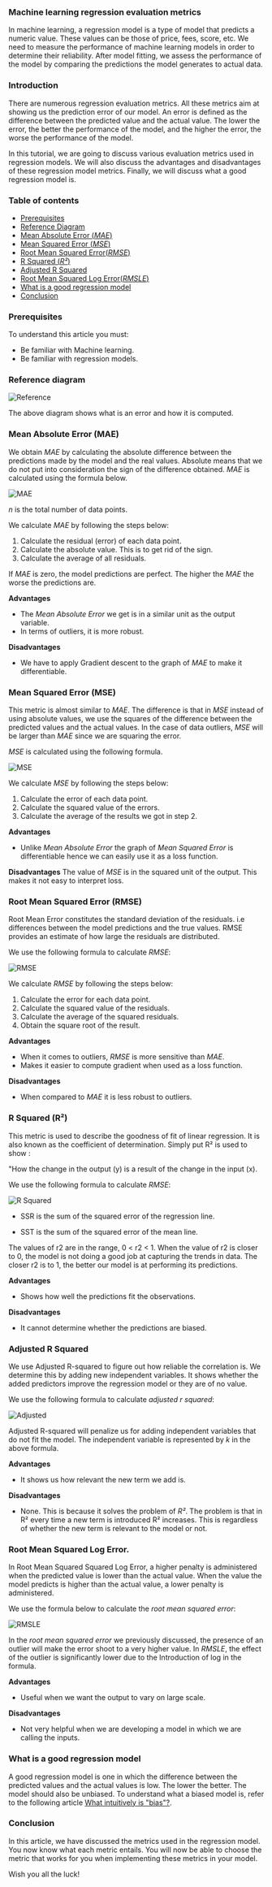 ### Machine learning regression evaluation metrics
In machine learning, a regression model is a type of model that predicts a numeric value. These values can be those of price, fees, score, etc. We need to measure the performance of machine learning models in order to determine their reliability. After model fitting, we assess the performance of the model by comparing the predictions the model generates to actual data.

### Introduction
There are numerous regression evaluation metrics. All these metrics aim at showing us the prediction error of our model. An error is defined as the difference between the predicted value and the actual value. The lower the error, the better the performance of the model, and the higher the error, the worse the performance of the model.

In this tutorial, we are going to discuss various evaluation metrics used in regression models. We will also discuss the advantages and disadvantages of these regression model metrics. Finally, we will discuss what a good regression model is.

### Table of contents
- [Prerequisites](#prerequisites)
-  [Reference Diagram](#reference-diagram)
- [Mean Absolute Error (*MAE*)](#mean-absolute-error-mae)
- [Mean Squared Error (*MSE*)](#mean-squared-error-mse)
- [Root Mean Squared Error(*RMSE*)](#root-mean-squared-error-rmse)
- [R Squared (*R²*)](#r-squared-r²)
- [Adjusted R Squared](#adjusted-r-squared)
- [Root Mean Squared Log Error(*RMSLE*)](#root-mean-squared-log-error)
- [What is a good regression model](#what-is-a-good-regression-model)
- [Conclusion](#Conclusion)

### Prerequisites
To understand this article you must:
- Be familiar with Machine learning.
- Be familiar with regression models.
### Reference diagram
![Reference](/engineering-education/machine-learning-regression-evaluation-metrics/reference.jpeg)

The above diagram shows what is an error and how it is computed.

### Mean Absolute Error (MAE)
We obtain *MAE* by calculating the absolute difference between the predictions made by the model and the real values. Absolute means that we do not put into consideration the sign of the difference obtained. *MAE* is calculated using the formula below.

![MAE](/engineering-education/machine-learning-regression-evaluation-metrics/mae.png)

*n* is the total number of data points.

We calculate *MAE* by following the steps below:
1. Calculate the residual (error) of each data point.
2. Calculate the absolute value. This is to get rid of the sign.
3. Calculate the average of all residuals.

If *MAE* is zero, the model predictions are perfect. The higher the *MAE* the worse the predictions are.

**Advantages**
- The *Mean Absolute Error* we get is in a similar unit as the output variable.
- In terms of outliers, it is more robust.

**Disadvantages**
- We have to apply Gradient descent to the graph of *MAE* to make it differentiable.

### Mean Squared Error (MSE)
This metric is almost similar to *MAE*. The difference is that in *MSE* instead of using absolute values, we use the squares of the difference between the predicted values and the actual values. In the case of data outliers, *MSE* will be larger than *MAE* since we are squaring the error.

 *MSE* is calculated using the following formula.

![MSE](/engineering-education/machine-learning-regression-evaluation-metrics/mse.png)

We calculate *MSE* by following the steps below:

1. Calculate the error of each data point.
2. Calculate the squared value of the errors.
3. Calculate the average of the results we got in step 2.

**Advantages**
- Unlike *Mean Absolute Error* the graph of *Mean Squared Error* is differentiable hence we can easily use it as a loss function.

**Disadvantages**
The value of *MSE* is in the squared unit of the output. This makes it not easy to interpret loss.

### Root Mean Squared Error (RMSE)
Root Mean Error constitutes the standard deviation of the residuals. i.e differences between the model predictions and the true values. RMSE provides an estimate of how large the residuals are distributed.

We use the following formula to calculate *RMSE*:

![RMSE](/engineering-education/machine-learning-regression-evaluation-metrics/rmse.png)

We calculate *RMSE* by following the steps below:

1. Calculate the error for each data point.
2. Calculate the squared value of the residuals.
3. Calculate the average of the squared residuals.
4. Obtain the square root of the result.

**Advantages**
- When it comes to outliers, *RMSE* is more sensitive than *MAE*.
- Makes it easier to compute gradient when used as a loss function.

**Disadvantages**
- When compared to *MAE* it is less robust to outliers.
### R Squared (R²)
This metric is used to describe the goodness of fit of linear regression. It is also known as the coefficient of determination. Simply put R² is used to show : 

"How the change in the output (y) is a result of the change in the input (x).

We use the following formula to calculate *RMSE*:

![R Squared](/engineering-education/machine-learning-regression-evaluation-metrics/r.png)

- SSR is the sum of the squared error of the regression line.

- SST is the sum of the squared error of the mean line.

The values of r2 are in the range, 0 < r2 < 1. When the value of r2 is closer to 0, the model is not doing a good job at capturing the trends in data. The closer r2 is to 1, the better our model is at performing its predictions.

**Advantages**
- Shows how well the predictions fit the observations.

**Disadvantages**
- It cannot determine whether the predictions are biased.

### Adjusted R Squared
We use Adjusted R-squared to figure out how reliable the correlation is. We determine this by adding new independent variables. It shows whether the added predictors improve the regression model or they are of no value.

We use the following formula to calculate *adjusted r squared*:

![Adjusted](/engineering-education/machine-learning-regression-evaluation-metrics/adjusted.png)

Adjusted R-squared will penalize us for adding independent variables that do not fit the model. The independent variable is represented by *k* in the above formula.

**Advantages**
- It shows us how relevant the new term we add is.

**Disadvantages**
- None. This is because it solves the problem of *R²*. The problem is that in R² every time a new term is introduced R² increases. This is regardless of whether the new term is relevant to the model or not.

### Root Mean Squared Log Error.
In Root Mean Squared Squared Log Error, a higher penalty is administered when the predicted value is lower than the actual value. When the value the model predicts is higher than the actual value, a lower penalty is administered.

We use the formula below to calculate the *root mean squared error*:

![RMSLE](/engineering-education/machine-learning-regression-evaluation-metrics/rmsle.png)

In the *root mean squared error* we previously discussed, the presence of an outlier will make the error shoot to a very higher value. In *RMSLE*, the effect of the outlier is significantly lower due to the Introduction of log in the formula.

**Advantages**
- Useful when we want the output to vary on large scale.

**Disadvantages**
- Not very helpful when we are developing a model in which we are calling the inputs.

### What is a good regression model
A good regression model is one in which the difference between the predicted values and the actual values is low. The lower the better. The model should also be unbiased. To understand what a biased model is, refer to the following article [What intuitively is "bias"?](https://stats.stackexchange.com/questions/13643/what-intuitively-is-bias).

### Conclusion
In this article, we have discussed the metrics used in the regression model. You now know what each metric entails. You will now be able to choose the metric that works for you when implementing these metrics in your model.

Wish you all the luck!
